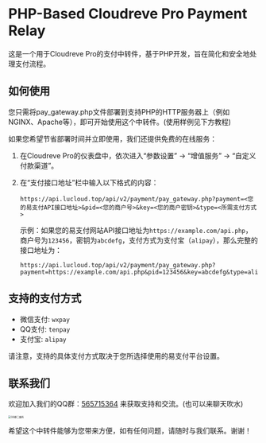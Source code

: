 # PHP-Based Cloudreve Pro Payment Relay

这是一个用于Cloudreve Pro的支付中转件，基于PHP开发，旨在简化和安全地处理支付流程。

## 如何使用

您只需将pay_gateway.php文件部署到支持PHP的HTTP服务器上（例如NGINX、Apache等），即可开始使用这个中转件。(使用样例见下方教程)

如果您希望节省部署时间并立即使用，我们还提供免费的在线服务：

1. 在Cloudreve Pro的仪表盘中，依次进入“参数设置” -> “增值服务” -> “自定义付款渠道”。
2. 在“支付接口地址”栏中输入以下格式的内容：

   ```
   https://api.lucloud.top/api/v2/payment/pay_gateway.php?payment=<您的易支付API接口地址>&pid=<您的商户号>&key=<您的商户密钥>&type=<所需支付方式>
   ```

   示例：如果您的易支付网站API接口地址为`https://example.com/api.php`，商户号为`123456`，密钥为`abcdefg`，支付方式为支付宝（`alipay`），那么完整的接口地址为：

   ```
   https://api.lucloud.top/api/v2/payment/pay_gateway.php?payment=https://example.com/api.php&pid=123456&key=abcdefg&type=alipay
   ```

## 支持的支付方式

- 微信支付: `wxpay`
- QQ支付: `tenpay`
- 支付宝: `alipay`

请注意，支持的具体支付方式取决于您所选择使用的易支付平台设置。

## 联系我们

欢迎加入我们的QQ群：[565715364](https://qm.qq.com/q/jmyvgV4rOE) 来获取支持和交流。(也可以来聊天吹水)

<img src="https://static-smikuy-oss.lucloud.top/img/upload/PicGo202411191830583.webp?x-oss-process=style/webp" alt="QQ群二维码" style="zoom:33%;" />

希望这个中转件能够为您带来方便，如有任何问题，请随时与我们联系。谢谢！
